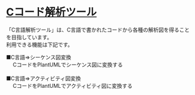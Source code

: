 # [Cコード解析ツール](https://hideki-kitahara.github.io/mysite)
「C言語解析ツール」は、C言語で書かれたコードから各種の解析図を得ることを目指しています。<br>
 利用できる機能は下記です。

■C言語⇒シーケンス図変換<br>
&emsp; CコードをPlantUMLでシーケンス図に変換する<br>
<br>
■C言語⇒アクティビティ図変換<br>
&emsp; CコードをPlantUMLでアクティビティ図に変換する<br>
